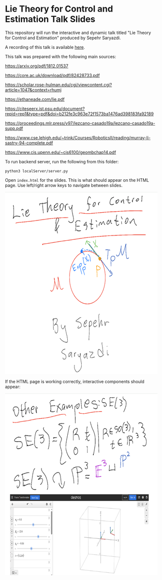 # Lie Theory for Control and Estimation Talk Slides

This repository will run the interactive and dynamic talk titled "Lie Theory for Control and Estimation" produced by Sepehr Saryazdi.

A recording of this talk is available [here](https://drive.google.com/file/d/11912FDxA21fmgG35MK9DkSvrwxBR7G-f/view?usp=sharing).

This talk was prepared with the following main sources:

https://arxiv.org/pdf/1812.01537

https://core.ac.uk/download/pdf/82428733.pdf

https://scholar.rose-hulman.edu/cgi/viewcontent.cgi?article=1047&context=rhumj

https://ethaneade.com/lie.pdf

https://citeseerx.ist.psu.edu/document?repid=rep1&type=pdf&doi=b212fe3c963e72f1573ba1476ad398183fa92189

https://proceedings.mlr.press/v97/lezcano-casado19a/lezcano-casado19a-supp.pdf

https://www.cse.lehigh.edu/~trink/Courses/RoboticsII/reading/murray-li-sastry-94-complete.pdf

https://www.cis.upenn.edu/~cis6100/geombchap14.pdf


To run backend server, run the following from this folder:

```
python3 localServer/server.py
```

Open `index.html` for the slides. This is what should appear on the HTML page. Use left/right arrow keys to navigate between slides.

<p align="center">
<img src="readme_images/titlepage.png" height="600">
</p>


If the HTML page is working correctly, interactive components should appear:


<p align="center">
<img src="readme_images/interactive.png" height="600">
</p>




